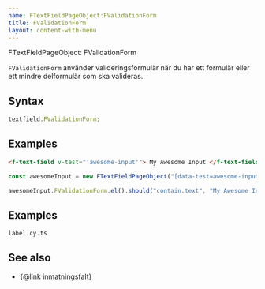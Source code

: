 ```yaml
---
name: FTextFieldPageObject:FValidationForm
title: FValidationForm
layout: content-with-menu
---
```


FTextFieldPageObject: FValidationForm

`FValidationForm` använder valideringsformulär när du har ett formulär eller ett mindre delformulär som ska valideras.

## Syntax

```ts
textfield.FValidationForm;
```

## Examples

```html static
<f-text-field v-test="'awesome-input'"> My Awesome Input </f-text-field>
```

```ts
const awesomeInput = new FTextFieldPageObject("[data-test=awesome-input]");

awesomeInput.FValidationForm.el().should("contain.text", "My Awesome Input");
```

## Examples

```import
label.cy.ts
```

## See also

-   {@link inmatningsfalt}
